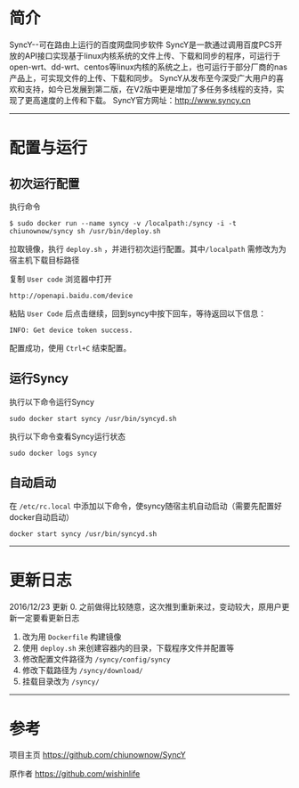 # 简介

SyncY--可在路由上运行的百度网盘同步软件
SyncY是一款通过调用百度PCS开放的API接口实现基于linux内核系统的文件上传、下载和同步的程序，可运行于open-wrt、dd-wrt、centos等linux内核的系统之上，也可运行于部分厂商的nas产品上，可实现文件的上传、下载和同步。
SyncY从发布至今深受广大用户的喜欢和支持，如今已发展到第二版，在V2版中更是增加了多任务多线程的支持，实现了更高速度的上传和下载。
SyncY官方网址：http://www.syncy.cn
******
# 配置与运行

## 初次运行配置

执行命令

    $ sudo docker run --name syncy -v /localpath:/syncy -i -t chiunownow/syncy sh /usr/bin/deploy.sh

拉取镜像，执行 `deploy.sh` ，并进行初次运行配置。其中`/localpath` 需修改为为宿主机下载目标路径

复制 `User code` 浏览器中打开

    http://openapi.baidu.com/device

粘贴 `User Code` 后点击继续，回到syncy中按下回车，等待返回以下信息：

    INFO: Get device token success.

配置成功，使用 `Ctrl+C` 结束配置。

## 运行Syncy

执行以下命令运行Syncy

    sudo docker start syncy /usr/bin/syncyd.sh

执行以下命令查看Syncy运行状态

    sudo docker logs syncy

## 自动启动

在 `/etc/rc.local` 中添加以下命令，使syncy随宿主机自动启动（需要先配置好docker自动启动）

    docker start syncy /usr/bin/syncyd.sh

******
# 更新日志
2016/12/23 更新
0. 之前做得比较随意，这次推到重新来过，变动较大，原用户更新一定要看更新日志
1. 改为用 `Dockerfile` 构建镜像
2. 使用 `deploy.sh` 来创建容器内的目录，下载程序文件并配置等
3. 修改配置文件路径为 `/syncy/config/syncy`
4. 修改下载路径为 `/syncy/download/`
5. 挂载目录改为 `/syncy/`
******
# 参考

项目主页 https://github.com/chiunownow/SyncY

原作者 https://github.com/wishinlife
